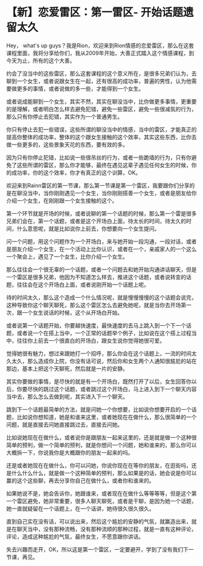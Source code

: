 # 【新】恋爱雷区：第一雷区- 开始话题遗留太久

Hey， what's up guys？我是Rion，欢迎来到Rion情感的恋爱雷区，那么在这套课程里面，我将分享给你们，我从2009年开始，大善正式踏入这个情感课程，到今天为止，所有的这个大善。

约会了没当中的这些雷区，那么这套课程的这个意义所在，是很多兄弟们认为，去聊到一个女生，或者说跟女生在一起，还有很高的成功率，普遍的男性，认为他需要做更多的事情，或者说做的多一些，才能得到一个女生。

或者说成能聊到一个女生，其实不然，其实在聊没当中，比你做更多事情，更重要的是理解，或者明白怎么样去避免犯错，避免一些雷区，避免一些很减氛的行为，那么只有你停止去犯错，其实作为一个普通男生。

你只有停止去犯一些错误，这些所谓的聊没当中的情感，当中的雷区，才能真正的提高你整体的成功率，整体的这个跟女生接触的这个效率，其实这些东西，比你去做一些更多的，这些景象天花的东西，要有效的多。

因为只有你停止犯错，比如说一些很吊丝的行为，或者一些跪墙的行为，只有你避免了这些所谓的雷区，那么你才能够，最终在遇见这辈子遇见任何女生的时候，你的成功率，你的这个效率，你才有真正的这个训算，OK。

欢迎来到Rainn雷区的第一节课，那么第一节课是第一个雷区，我要跟你们分享的是在聊没当中，当你刚刚遇见一个女生，当你刚刚搭善一个女生，或者是朋友给你介绍一个女生，在刚刚跟一个女生接触的这个。

第一个环节就是开场的时候，或者说聊的第一个话题的时候，那么第一个雷是很多兄弟们会在，第一个话题，或者是这个开场白上面，待太长的时间，待太久的时间，什么意思呢，就是比如说你上前去，你想要向一个女生提问。

问一个问题，用这个问题作为一个开场白，来与她开始一段沟通，一段对话，或者是朋友介绍一个女生，在一个活动上比你认识，或者在一个，亲戚家人的一个这么一个聚会上，遇见了一个女生，比你介绍一个女生。

那么往往会一个很无辜的一个话题，或者一个问题去和她开始沟通讲话聊天，但是一个雷区是很多兄弟，他因为不知道怎么样去，推进这个话题，或者说转变的话题，往往会在这个开场白上面，或者说刚开始一个话题上呢。

待的时间太久，那么这个造成一个什么情况呢，就是慢慢慢慢的这个话题会说完，这种导致你这个聊天聊死，那么这个雷区怎么去避免她呢，就是当你去开场第一次，跟一个女生说话的时候，这个从开场白开始。

或者说第一个话题开始，你要越快速度，最快速度的去马上跳入到一个下一个话题，或者说一个在搭上当中，一个正常的话题举个例子，比如说在这个搭上过程当中，往往你上前去一个很直白的开场白，跟女生说你觉得她很可爱。

觉得她很有魅力，想过来跟她打一个招呼，那么你会在这个话题上，一流的时间太久太久，那么造成你上院，你没有话可说，然后你和女生两个人通知很尴尬的站在那边，基本上把这个天聊死，然后就是一片的安静。

其实你要做的事情，是尽快的就是有一个开场白，既然打开了以后，女生回答你以后，你要尽快的跳过这个话题，或者跳过这个开场白，马上进入到下一个聊天内容当中去，那么怎么去做到呢，其实进入下一个聊天。

跳到下一个话题最简单的方法，就是问她一个你想要，比如说你想要开启的一个话题，比如说你想知道，她是和谁来这里，或者她现在在做什么，那么很简单的一个问题，就是直接去问她直接跳过去，直接去问她。

比如说她现在在做什么，或者说你是跟朋友一起来这里的，还是就是做一个这种很简单的预判，做一个简单的预判，就是你想问一个问题，她和谁来的，那么你可以大概拆一下，你说我你是大概跟你的朋友一起来的吗。

还是或者她现在在做什么，你可以问她，你说你现在在等你的朋友，在逛街吗，还是什么什么什么，就是做一个这种简单的预判，那么如果是的话，她会说是你可以赢的这个这些聊，再去分享你自己在做什么，或者你和谁来的。

如果她说不是，她会告诉你，她跟谁来，或者现在在做什么等等等等，但是这个第一个雷区避免，她非常重要，很多人聊天聊死，或者是干聊，是因为她一个话题，她一直就疑留在一个话题上，在一个话讲，她待很久很久很久。

直到自己实在没有话，可以说出来，然后这个尴尬的安静的气氛，就赢造出来，就是在聊天当中，没有那种流畅，没有那种流顺的那种过程，就是一直有这种评论，评论，造成这种尴尬的气氛，最终女生，不愿意跟你讲话。

失去兴趣而走开，OK，所以这是第一个雷区，一定要避开，学到了没有我们下一节课，再见。